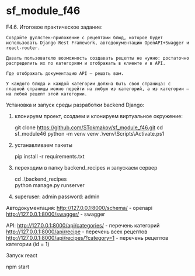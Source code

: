 # sf_module_f46
F4.6. Итоговое практическое задание:
   
    Создайте фуллстек-приложение с рецептами блюд, которое будет использовать Django Rest Framework, автодокументацию OpenAPI+Swagger и react-router.

    Давать пользователю возможность создавать рецепты не нужно: достаточно распределить их по категориям и отображать в клиенте и в API.

    Где отображать документацию API — решать вам.
    
    У каждого блюда и каждой категории должна быть своя страница: с главной страницы можно перейти на любую из категорий, а из категории — на любой рецепт этой категории.

Установка и запуск среды разработки backend Django:

1. клонируем проект, создаем и клонируем виртуальное окружение:

    git clone https://github.com/STokmakov/sf_module_f46.git
    cd sf_module46
    python -m venv venv
    .\venv\Scripts\Activate.ps1

2. устанавливаем пакеты

    pip install -r requirements.txt


3. переходим в папку backend_recipes и запускаем сервер

   cd .\backend_recipes\
   python manage.py runserver

4. superuser: admin
   password: admin

Автодокументация:
http://127.0.0.1:8000/schema/ - openapi
http://127.0.0.1:8000/swagger/ - swagger

API: 
http://127.0.0.1:8000/api/categories/ - перечень категорий
http://127.0.0.1:8000/api/recipe - перечень всех рецептов
http://127.0.0.1:8000/api/recipes/?category=1 - перечень рецептов категории (id = 1)

Запуск react

 npm start